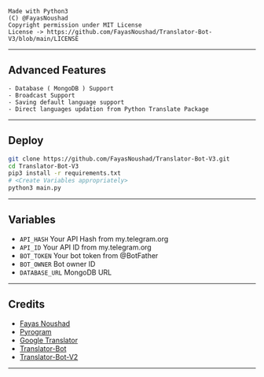 ```
Made with Python3
(C) @FayasNoushad
Copyright permission under MIT License
License -> https://github.com/FayasNoushad/Translator-Bot-V3/blob/main/LICENSE
```

---

## Advanced Features

    - Database ( MongoDB ) Support
    - Broadcast Support
    - Saving default language support
    - Direct languages updation from Python Translate Package

---

## Deploy

```sh
git clone https://github.com/FayasNoushad/Translator-Bot-V3.git
cd Translator-Bot-V3
pip3 install -r requirements.txt
# <Create Variables appropriately>
python3 main.py
```

---

## Variables

- `API_HASH` Your API Hash from my.telegram.org
- `API_ID` Your API ID from my.telegram.org
- `BOT_TOKEN` Your bot token from @BotFather
- `BOT_OWNER` Bot owner ID
- `DATABASE_URL` MongoDB URL

---

## Credits

- [Fayas Noushad](https://github.com/FayasNoushad)
- [Pyrogram](https://github.com/pyrogram/pyrogram)
- [Google Translator](https://translate.google.com)
- [Translator-Bot](https://github.com/FayasNoushad/Translator-Bot)
- [Translator-Bot-V2](https://github.com/FayasNoushad/Translator-Bot-V2)

---
